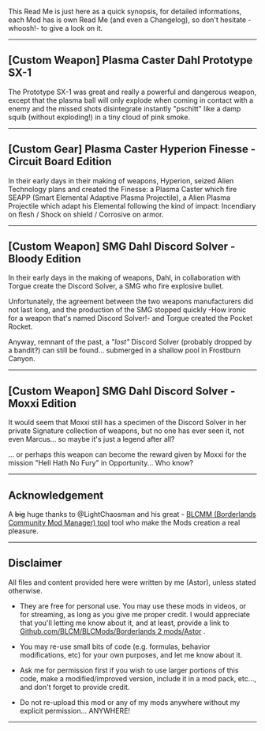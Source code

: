 ﻿This Read Me is just here as a quick synopsis, for detailed informations, each Mod has is own Read Me (and even a Changelog), so don't hesitate -whoosh!- to give a look on it.


* * * * *
 
## [Custom Weapon] Plasma Caster Dahl Prototype SX-1

The Prototype SX-1 was great and really a powerful and dangerous weapon, except that the plasma ball will only explode when coming in contact with a enemy and the missed shots disintegrate instantly "pschitt" like a damp squib (without exploding!) in a tiny cloud of pink smoke.

 * * * * *

## [Custom Gear] Plasma Caster Hyperion Finesse - Circuit Board Edition

In their early days in their making of weapons, Hyperion, seized Alien Technology plans and created the Finesse: a Plasma Caster which fire SEAPP (Smart Elemental Adaptive Plasma Projectile), a Alien Plasma Projectile which adapt his Elemental following the kind of impact: Incendiary on flesh / Shock on shield / Corrosive on armor. 

 * * * * *
 
## [Custom Weapon] SMG Dahl Discord Solver - Bloody Edition

In their early days in the making of weapons, Dahl, in collaboration with Torgue create the Discord Solver, a SMG who fire explosive bullet.
  
Unfortunately, the agreement between the two weapons manufacturers did not last long, and the production of the SMG stopped quickly -How ironic for a weapon that's named Discord Solver!- and Torgue created the Pocket Rocket.

Anyway, remnant of the past, a *"lost"* Discord Solver (probably dropped by a bandit?) can still be found... submerged in a shallow pool in Frostburn Canyon.

* * * * *

## [Custom Weapon] SMG Dahl Discord Solver - Moxxi Edition

It would seem that Moxxi still has a specimen of the Discord Solver in her private Signature collection of weapons, but no one has ever seen it, not even Marcus... so maybe it's just a legend after all? 
 
... or perhaps this weapon can become the reward given by Moxxi for the mission "Hell Hath No Fury" in Opportunity...  Who know? 

* * * * *
 
## Acknowledgement

A ~~big~~ huge thanks to @LightChaosman and his great - [BLCMM (Borderlands Community Mod Manager) tool](https://github.com/BLCM/BLCMods/wiki/Borderlands-Community-Mod-Manager) tool who make the Mods creation a real pleasure. 

 * * * * *
 
## Disclaimer

All files and content provided here were written by me (Astor), unless stated otherwise.

- They are free for personal use. You may use these mods in videos, or for streaming, as long as you give me proper credit. I would appreciate that you'll letting me know about it, and at least, provide a link to [Github.com/BLCM/BLCMods/Borderlands 2 mods/Astor](https://github.com/BLCM/BLCMods/tree/master/Borderlands%202%20mods/Astor) .

- You may re-use small bits of code (e.g. formulas, behavior modifications, etc) for your own purposes, and let me know about it. 

- Ask me for permission first if you wish to use larger portions of this code, make a modified/improved version, include it in a mod pack, etc..., and don't forget to provide credit.

- Do not re-upload this mod or any of my mods anywhere without my explicit permission... ANYWHERE!

 * * * * *
